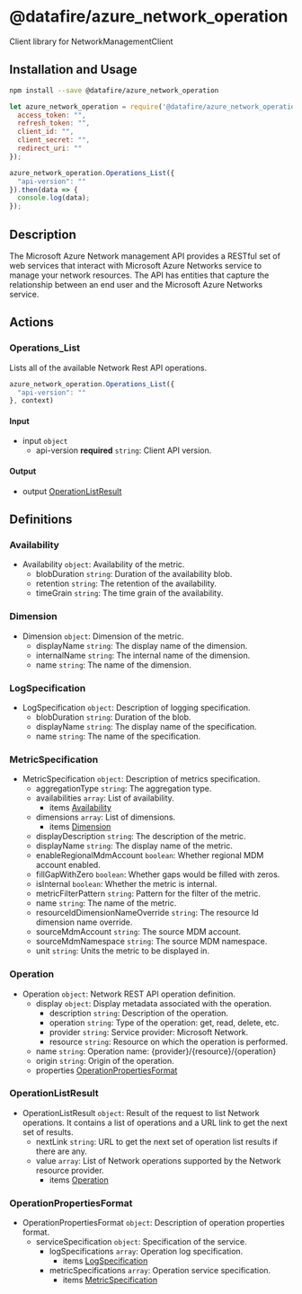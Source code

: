 # @datafire/azure_network_operation

Client library for NetworkManagementClient

## Installation and Usage
```bash
npm install --save @datafire/azure_network_operation
```
```js
let azure_network_operation = require('@datafire/azure_network_operation').create({
  access_token: "",
  refresh_token: "",
  client_id: "",
  client_secret: "",
  redirect_uri: ""
});

azure_network_operation.Operations_List({
  "api-version": ""
}).then(data => {
  console.log(data);
});
```

## Description

The Microsoft Azure Network management API provides a RESTful set of web services that interact with Microsoft Azure Networks service to manage your network resources. The API has entities that capture the relationship between an end user and the Microsoft Azure Networks service.

## Actions

### Operations_List
Lists all of the available Network Rest API operations.


```js
azure_network_operation.Operations_List({
  "api-version": ""
}, context)
```

#### Input
* input `object`
  * api-version **required** `string`: Client API version.

#### Output
* output [OperationListResult](#operationlistresult)



## Definitions

### Availability
* Availability `object`: Availability of the metric.
  * blobDuration `string`: Duration of the availability blob.
  * retention `string`: The retention of the availability.
  * timeGrain `string`: The time grain of the availability.

### Dimension
* Dimension `object`: Dimension of the metric.
  * displayName `string`: The display name of the dimension.
  * internalName `string`: The internal name of the dimension.
  * name `string`: The name of the dimension.

### LogSpecification
* LogSpecification `object`: Description of logging specification.
  * blobDuration `string`: Duration of the blob.
  * displayName `string`: The display name of the specification.
  * name `string`: The name of the specification.

### MetricSpecification
* MetricSpecification `object`: Description of metrics specification.
  * aggregationType `string`: The aggregation type.
  * availabilities `array`: List of availability.
    * items [Availability](#availability)
  * dimensions `array`: List of dimensions.
    * items [Dimension](#dimension)
  * displayDescription `string`: The description of the metric.
  * displayName `string`: The display name of the metric.
  * enableRegionalMdmAccount `boolean`: Whether regional MDM account enabled.
  * fillGapWithZero `boolean`: Whether gaps would be filled with zeros.
  * isInternal `boolean`: Whether the metric is internal.
  * metricFilterPattern `string`: Pattern for the filter of the metric.
  * name `string`: The name of the metric.
  * resourceIdDimensionNameOverride `string`: The resource Id dimension name override.
  * sourceMdmAccount `string`: The source MDM account.
  * sourceMdmNamespace `string`: The source MDM namespace.
  * unit `string`: Units the metric to be displayed in.

### Operation
* Operation `object`: Network REST API operation definition.
  * display `object`: Display metadata associated with the operation.
    * description `string`: Description of the operation.
    * operation `string`: Type of the operation: get, read, delete, etc.
    * provider `string`: Service provider: Microsoft Network.
    * resource `string`: Resource on which the operation is performed.
  * name `string`: Operation name: {provider}/{resource}/{operation}
  * origin `string`: Origin of the operation.
  * properties [OperationPropertiesFormat](#operationpropertiesformat)

### OperationListResult
* OperationListResult `object`: Result of the request to list Network operations. It contains a list of operations and a URL link to get the next set of results.
  * nextLink `string`: URL to get the next set of operation list results if there are any.
  * value `array`: List of Network operations supported by the Network resource provider.
    * items [Operation](#operation)

### OperationPropertiesFormat
* OperationPropertiesFormat `object`: Description of operation properties format.
  * serviceSpecification `object`: Specification of the service.
    * logSpecifications `array`: Operation log specification.
      * items [LogSpecification](#logspecification)
    * metricSpecifications `array`: Operation service specification.
      * items [MetricSpecification](#metricspecification)


